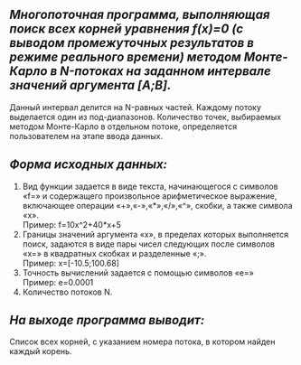 ## _Многопоточная программа, выполняющая поиск всех корней уравнения f(x)=0 (с выводом промежуточных результатов в режиме реального времени) методом Монте-Карло в N-потоках на заданном интервале значений аргумента [A;B]._
Данный интервал делится на N-равных частей. Каждому потоку выделается один из под-диапазонов. Количество точек, выбираемых методом Монте-Карло в отдельном потоке, определяется пользователем на этапе ввода данных.<br/>
## _Форма исходных данных:_
<ol>
    <li>
        Вид функции задается в виде текста, начинающегося с символов «f=» и содержащего произвольное арифметическое выражение, включающее операции «+»,«-»,«*»,«/»,«^», скобки, а также символа «x».<br/>
        Пример: f=10x^2+40*x+5
    </li>
    <li>
        Границы значений аргумента «x», в пределах которых выполняется поиск, задаются в виде пары чисел следующих после символов «x=» в квадратных скобках и разделенные «;».<br/>
        Пример: x=[-10.5;100.68]
    </li>
    <li>
        Точность вычислений задается с помощью символов «e=»<br/>
        Пример: e=0.0001
    </li>
    <li>
        Количество потоков N.
    </li>
</ol>

## _На выходе программа выводит:_
Список всех корней, с указанием номера потока, в котором найден каждый корень.
